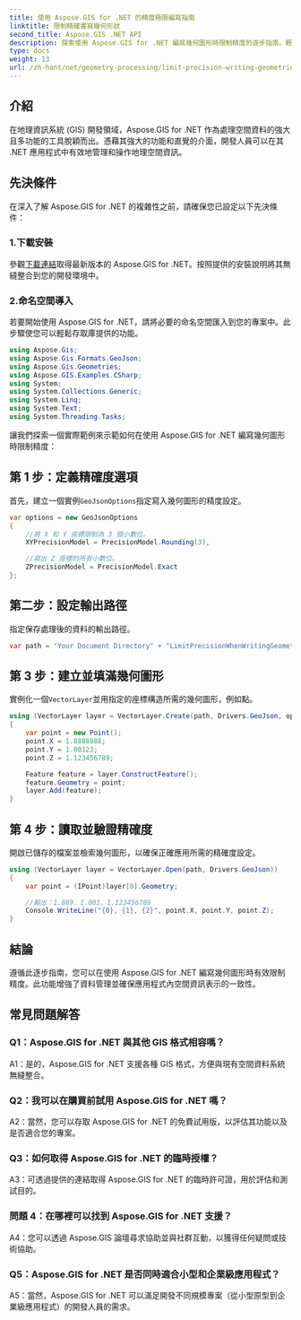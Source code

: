 ```yaml
---
title: 使用 Aspose.GIS for .NET 的精度極限編寫指南
linktitle: 限制精確書寫幾何形狀
second_title: Aspose.GIS .NET API
description: 探索使用 Aspose.GIS for .NET 編寫幾何圖形時限制精度的逐步指南。輕鬆增強空間資料管理。
type: docs
weight: 13
url: /zh-hant/net/geometry-processing/limit-precision-writing-geometries/
---
```

## 介紹

在地理資訊系統 (GIS) 開發領域，Aspose.GIS for .NET 作為處理空間資料的強大且多功能的工具脫穎而出。憑藉其強大的功能和直覺的介面，開發人員可以在其 .NET 應用程式中有效地管理和操作地理空間資訊。

## 先決條件

在深入了解 Aspose.GIS for .NET 的複雜性之前，請確保您已設定以下先決條件：

### 1.下載安裝

參觀[下載連結](https://releases.aspose.com/gis/net/)取得最新版本的 Aspose.GIS for .NET。按照提供的安裝說明將其無縫整合到您的開發環境中。

### 2.命名空間導入

若要開始使用 Aspose.GIS for .NET，請將必要的命名空間匯入到您的專案中。此步驟使您可以輕鬆存取庫提供的功能。

```csharp
using Aspose.Gis;
using Aspose.Gis.Formats.GeoJson;
using Aspose.Gis.Geometries;
using Aspose.GIS.Examples.CSharp;
using System;
using System.Collections.Generic;
using System.Linq;
using System.Text;
using System.Threading.Tasks;
```

讓我們探索一個實際範例來示範如何在使用 Aspose.GIS for .NET 編寫幾何圖形時限制精度：

## 第 1 步：定義精確度選項

首先，建立一個實例`GeoJsonOptions`指定寫入幾何圖形的精度設定。

```csharp
var options = new GeoJsonOptions
{
    //將 X 和 Y 座標限制為 3 個小數位。
    XYPrecisionModel = PrecisionModel.Rounding(3),

    //寫出 Z 座標的所有小數位。
    ZPrecisionModel = PrecisionModel.Exact
};
```

## 第二步：設定輸出路徑

指定保存處理後的資料的輸出路徑。

```csharp
var path = "Your Document Directory" + "LimitPrecisionWhenWritingGeometries_out.json";
```

## 第 3 步：建立並填滿幾何圖形

實例化一個`VectorLayer`並用指定的座標構造所需的幾何圖形，例如點。

```csharp
using (VectorLayer layer = VectorLayer.Create(path, Drivers.GeoJson, options))
{
    var point = new Point();
    point.X = 1.8888888;
    point.Y = 1.00123;
    point.Z = 1.123456789;

    Feature feature = layer.ConstructFeature();
    feature.Geometry = point;
    layer.Add(feature);
}
```

## 第 4 步：讀取並驗證精確度

開啟已儲存的檔案並檢索幾何圖形，以確保正確應用所需的精確度設定。

```csharp
using (VectorLayer layer = VectorLayer.Open(path, Drivers.GeoJson))
{
    var point = (IPoint)layer[0].Geometry;

    //輸出：1.889、1.001、1.123456789
    Console.WriteLine("{0}, {1}, {2}", point.X, point.Y, point.Z);
}
```

## 結論

遵循此逐步指南，您可以在使用 Aspose.GIS for .NET 編寫幾何圖形時有效限制精度。此功能增強了資料管理並確保應用程式內空間資訊表示的一致性。

## 常見問題解答

### Q1：Aspose.GIS for .NET 與其他 GIS 格式相容嗎？

A1：是的，Aspose.GIS for .NET 支援各種 GIS 格式，方便與現有空間資料系統無縫整合。

### Q2：我可以在購買前試用 Aspose.GIS for .NET 嗎？

A2：當然，您可以存取 Aspose.GIS for .NET 的免費試用版，以評估其功能以及是否適合您的專案。

### Q3：如何取得 Aspose.GIS for .NET 的臨時授權？

A3：可透過提供的連結取得 Aspose.GIS for .NET 的臨時許可證，用於評估和測試目的。

### 問題 4：在哪裡可以找到 Aspose.GIS for .NET 支援？

A4：您可以透過 Aspose.GIS 論壇尋求協助並與社群互動，以獲得任何疑問或技術協助。

### Q5：Aspose.GIS for .NET 是否同時適合小型和企業級應用程式？

A5：當然，Aspose.GIS for .NET 可以滿足開發不同規模專案（從小型原型到企業級應用程式）的開發人員的需求。